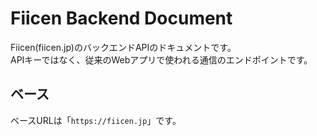 # Fiicen Backend Document
Fiicen(fiicen.jp)のバックエンドAPIのドキュメントです。<br>
APIキーではなく、従来のWebアプリで使われる通信のエンドポイントです。

## ベース
ベースURLは「`https://fiicen.jp`」です。
